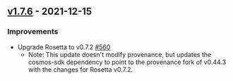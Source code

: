 ## [v1.7.6](https://github.com/provenance-io/provenance/releases/tag/v1.7.6) - 2021-12-15

### Improvements

* Upgrade Rosetta to v0.7.2 [#560](https://github.com/provenance-io/provenance/issues/560)
    * Note: This update doesn't modify provenance, but updates the cosmos-sdk dependency to point to the provenance fork of v0.44.3 with the changes for Rosetta v0.7.2.